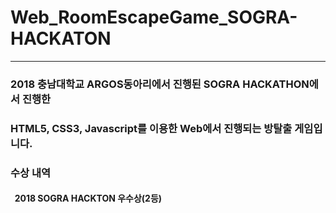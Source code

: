 # Web_RoomEscapeGame_SOGRA-HACKATON
---
### 2018 충남대학교 ARGOS동아리에서 진행된 SOGRA HACKATHON에서 진행한
### HTML5, CSS3, Javascript를 이용한 Web에서 진행되는 방탈출 게임입니다.

### **수상 내역**
#### &nbsp; 2018 SOGRA HACKTON 우수상(2등)
